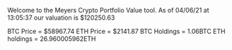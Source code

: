Welcome to the Meyers Crypto Portfolio Value tool. 
As of 04/06/21 at 13:05:37 our valuation is $120250.63 

BTC Price = $58967.74
 ETH Price = $2141.87
BTC Holdings = 1.06BTC
 ETH holdings = 26.960005962ETH 
